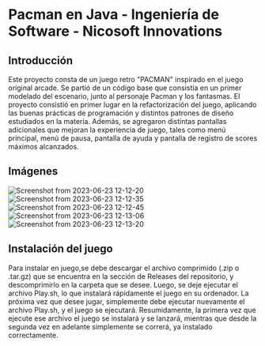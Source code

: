 # Pacman en Java - Ingeniería de Software - Nicosoft Innovations

## Introducción

Este proyecto consta de un juego retro "PACMAN" inspirado en el juego original arcade. Se partió de un código base que consistía en un primer modelado del escenario, junto al personaje Pacman y los fantasmas.
El proyecto consistió en primer lugar en la refactorización del juego, aplicando las buenas prácticas de programación y distintos patrones de diseño estudiados en la materia. Además, se agregaron distintas pantallas adicionales que mejoran la experiencia de juego, tales como menú principal, menú de pausa, pantalla de ayuda y pantalla de registro de scores máximos alcanzados.

## Imágenes
![Screenshot from 2023-06-23 12-12-20](https://github.com/JerePasolli/Ing.Soft-Project/assets/65351453/9391fd5c-1a38-4651-bfb1-bc8a2bfedb25)
![Screenshot from 2023-06-23 12-12-35](https://github.com/JerePasolli/Ing.Soft-Project/assets/65351453/a29f5f90-a23f-4f26-9c3f-2efc3ae53cf3)
![Screenshot from 2023-06-23 12-12-45](https://github.com/JerePasolli/Ing.Soft-Project/assets/65351453/812839e6-59fa-414c-ae13-a2c98a19e410)
![Screenshot from 2023-06-23 12-13-06](https://github.com/JerePasolli/Ing.Soft-Project/assets/65351453/236f289f-5597-4b2a-90fc-2b2283904447)
![Screenshot from 2023-06-23 12-13-20](https://github.com/JerePasolli/Ing.Soft-Project/assets/65351453/c6d28c45-f675-432d-a838-80433e05b79e)

## Instalación del juego

Para instalar en juego,se debe descargar el archivo comprimido (.zip o .tar.gz) que se encuentra en la sección de Releases del repositorio, y descomprimirlo en la carpeta que se desee. Luego, se deje ejecutar el archivo Play.sh, lo que instalará rápidamente el juego en su ordenador. La próxima vez que desee jugar, simplemente debe ejecutar nuevamente el archivo Play.sh, y el juego se ejecutará. Resumidamente, la primera vez que ejecute ese archivo el juego se instalará y se lanzará, mientras que desde la segunda vez en adelante simplemente se correrá, ya instalado correctamente.
